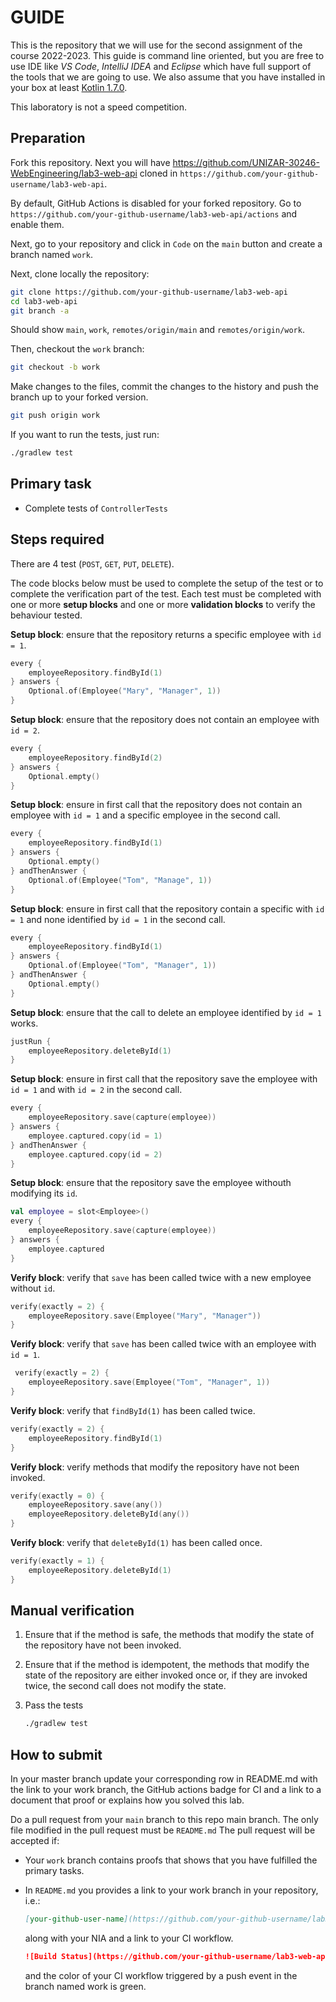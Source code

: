 # GUIDE

This is the repository that we will use for the second assignment of the course 2022-2023. This guide is command line oriented, but you are free to use IDE like _VS Code_, _IntelliJ IDEA_ and _Eclipse_ which have full support of the tools that we are going to use. We also assume that you have installed in your box at least [Kotlin 1.7.0](https://kotlinlang.org/docs/getting-started.html#install-kotlin).

This laboratory is not a speed competition.

## Preparation

Fork this repository.
Next you will have <https://github.com/UNIZAR-30246-WebEngineering/lab3-web-api> cloned in `https://github.com/your-github-username/lab3-web-api`.

By default, GitHub Actions is disabled for your forked repository.
Go to `https://github.com/your-github-username/lab3-web-api/actions` and enable them.

Next, go to your repository and click in `Code` on the `main` button and create a branch named `work`.

Next, clone locally the repository:

```bash
git clone https://github.com/your-github-username/lab3-web-api
cd lab3-web-api
git branch -a
```

Should show `main`, `work`, `remotes/origin/main` and `remotes/origin/work`.

Then, checkout the `work` branch:

```bash
git checkout -b work
```

Make changes to the files, commit the changes to the history and push the branch up to your forked version.

```bash
git push origin work
```

If you want to run the tests, just run:

```bash
./gradlew test
```

## Primary task

- Complete tests of `ControllerTests`

## Steps required

There are 4 test (`POST`, `GET`, `PUT`, `DELETE`).

The code blocks below must be used to complete the setup of the test or to complete the verification part of the test.
Each test must be completed with one or more **setup blocks** and one or more **validation blocks** to verify the behaviour tested.

**Setup block**: ensure that the repository returns a specific employee with `id = 1`.
```kotlin
every {
    employeeRepository.findById(1)
} answers {
    Optional.of(Employee("Mary", "Manager", 1))
}
```

**Setup block**: ensure that the repository does not contain an employee with `id = 2`.
```kotlin
every {
    employeeRepository.findById(2)
} answers {
    Optional.empty()
}
```

**Setup block**: ensure in first call that the repository does not contain an employee with `id = 1` and a specific employee in the second call.
```kotlin
every {
    employeeRepository.findById(1)
} answers {
    Optional.empty()
} andThenAnswer {
    Optional.of(Employee("Tom", "Manage", 1))
}
```

**Setup block**: ensure in first call that the repository contain a specific with `id = 1` and none identified by `id = 1` in the second call.
```kotlin
every {
    employeeRepository.findById(1)
} answers {
    Optional.of(Employee("Tom", "Manager", 1))
} andThenAnswer {
    Optional.empty()
}
```

**Setup block**: ensure that the call to delete an employee identified by `id = 1` works.
```kotlin
justRun {
    employeeRepository.deleteById(1)
}
```

**Setup block**: ensure in first call that the repository save the employee with `id = 1` and with `id = 2` in the second call.
```kotlin
every {
    employeeRepository.save(capture(employee))
} answers {
    employee.captured.copy(id = 1)
} andThenAnswer {
    employee.captured.copy(id = 2)
}
```

**Setup block**: ensure that the repository save the employee withouth modifying its `id`.
```kotlin
val employee = slot<Employee>()
every {
    employeeRepository.save(capture(employee))
} answers {
    employee.captured
}
```

**Verify block**: verify that `save` has been called twice with a new employee without `id`.
```kotlin
verify(exactly = 2) {
    employeeRepository.save(Employee("Mary", "Manager"))
}
```

**Verify block**: verify that `save` has been called twice with an employee with `id = 1`.
```kotlin
 verify(exactly = 2) {
    employeeRepository.save(Employee("Tom", "Manager", 1))
}
```

**Verify block**: verify that `findById(1)` has been called twice.
```kotlin
verify(exactly = 2) {
    employeeRepository.findById(1)
}
```

**Verify block**: verify methods that modify the repository have not been invoked.
```kotlin
verify(exactly = 0) {
    employeeRepository.save(any())
    employeeRepository.deleteById(any())
}
```

**Verify block**: verify that `deleteById(1)` has been called once.
```kotlin
verify(exactly = 1) {
    employeeRepository.deleteById(1)
}
```

## Manual verification

1. Ensure that if the method is safe, the methods that modify the state of the repository have not been invoked.

1. Ensure that if the method is idempotent, the methods that modify the state of the repository are either invoked once or, if they are invoked twice, the second call does not modify the state.

1. Pass the tests

   ```sh
   ./gradlew test  
   ```

## How to submit

In your master branch update your corresponding row in README.md with the link to your work branch, the GitHub actions badge for CI and a link to a document that proof or explains how you solved this lab.

Do a pull request from your `main` branch to this repo main branch.
The only file modified in the pull request must be `README.md`
The pull request will be accepted if:

- Your `work` branch contains proofs that shows that you have fulfilled the primary tasks.
- In `README.md` you provides a link to your work branch in your repository, i.e.:

  ```md
  [your-github-user-name](https://github.com/your-github-username/lab3-web-api/tree/work)
  ```

  along with your NIA and a link to your CI workflow.

  ```md
  ![Build Status](https://github.com/your-github-username/lab3-web-api/actions/workflows/CI.yml/badge.svg?branch=work&event=push)](https://github.com/your-github-username/lab3-web-api/actions/workflows/CI.yml)  
  ```

  and the color of your CI workflow triggered by a push event in the branch named work is green.